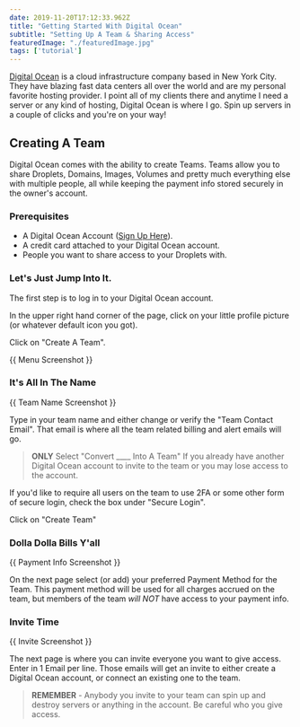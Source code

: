 ```yaml
---
date: 2019-11-20T17:12:33.962Z
title: "Getting Started With Digital Ocean" 
subtitle: "Setting Up A Team & Sharing Access"
featuredImage: "./featuredImage.jpg"
tags: ['tutorial']
---
```


[Digital Ocean](https://m.do.co/c/66cca12b82bc) is a cloud infrastructure company based in New York City. They have blazing fast data centers all over the world and are my personal favorite hosting provider. I point all of my clients there and anytime I need a server or any kind of hosting, Digital Ocean is where I go. Spin up servers in a couple of clicks and you're on your way! 

## Creating A Team

Digital Ocean comes with the ability to create Teams. Teams allow you to share Droplets, Domains, Images, Volumes and pretty much everything else with multiple people, all while keeping the payment info stored securely in the owner's account. 

### Prerequisites

* A Digital Ocean Account ([Sign Up Here](https://m.do.co/c/66cca12b82bc)).
* A credit card attached to your Digital Ocean account. 
* People you want to share access to your Droplets with.

### Let's Just Jump Into It.
The first step is to log in to your Digital Ocean account. 

In the upper right hand corner of the page, click on your little profile picture (or whatever default icon you got). 

Click on "Create A Team".

{{ Menu Screenshot }}

### It's All In The Name

{{ Team Name Screenshot }}

Type in your team name and either change or verify the "Team Contact Email". That email is where all the team related billing and alert emails will go. 

> **ONLY** Select "Convert ____ Into A Team" If you already have another Digital Ocean account to invite to the team or you may lose access to the account.

If you'd like to require all users on the team to use 2FA or some other form of secure login, check the box under "Secure Login".

Click on "Create Team"

### Dolla Dolla Bills Y'all

{{ Payment Info Screenshot }}

On the next page select (or add) your preferred Payment Method for the Team. This payment method will be used for all charges accrued on the team, but members of the team _will NOT_ have access to your payment info. 

### Invite Time

{{ Invite Screenshot }}

The next page is where you can invite everyone you want to give access. Enter in 1 Email per line. Those emails will get an invite to either create a Digital Ocean account, or connect an existing one to the team. 

> **REMEMBER** - Anybody you invite to your team can spin up and destroy servers or anything in the account. Be careful who you give access. 